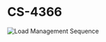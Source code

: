# CS-4366

![Load Management Sequence](https://github.com/samsungmajor3/CS-4366/assets/118413043/2657ff49-03db-4f73-a072-eddace112fa5)
